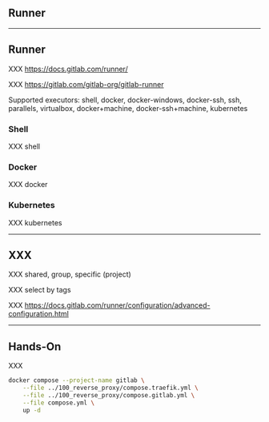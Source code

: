 <!-- .slide: class="vertical-center" -->

<i class="fa-duotone fa-person-running fa-8x fa-duotone-colors" style="float: right; color: grey;"></i>

## Runner

---

## Runner

<i class="fa-duotone fa-person-running fa-4x fa-duotone-colors" style="float: right;"></i>

XXX https://docs.gitlab.com/runner/

XXX https://gitlab.com/gitlab-org/gitlab-runner

Supported executors: shell, docker, docker-windows, docker-ssh, ssh, parallels, virtualbox, docker+machine, docker-ssh+machine, kubernetes

### Shell

XXX shell

### Docker

XXX docker

### Kubernetes

XXX kubernetes

---

## XXX

XXX shared, group, specific (project)

XXX select by tags

XXX https://docs.gitlab.com/runner/configuration/advanced-configuration.html

---

## Hands-On

XXX

```bash
docker compose --project-name gitlab \
    --file ../100_reverse_proxy/compose.traefik.yml \
    --file ../100_reverse_proxy/compose.gitlab.yml \
    --file compose.yml \
    up -d
```
